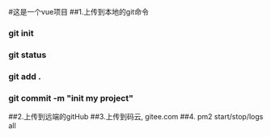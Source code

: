 #这是一个vue项目
##1.上传到本地的git命令
### git init
### git status
### git add .
### git commit -m "init my project"
##2.上传到远端的gitHub
##3.上传到码云, gitee.com
##4. pm2 start/stop/logs all    






